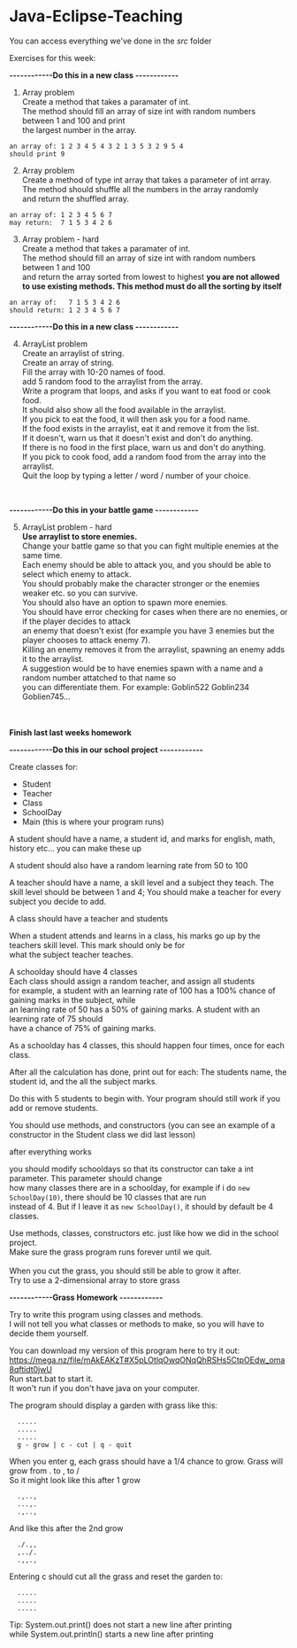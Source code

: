 ﻿# Java-Eclipse-Teaching

You can access everything we've done in the *src* folder

Exercises for this week:

**------------Do this in a new class ------------**
1. Array problem<br/>
Create a method that takes a paramater of int.<br/>
The method should fill an array of size int with random numbers between 1 and 100 and print<br/>
the largest number in the array.
```
an array of: 1 2 3 4 5 4 3 2 1 3 5 3 2 9 5 4
should print 9
```
2. Array problem<br/>
Create a method of type int array that takes a parameter of int array.<br/>
The method should shuffle all the numbers in the array randomly<br/>
and return the shuffled array.
```
an array of: 1 2 3 4 5 6 7
may return:  7 1 5 3 4 2 6
```
3. Array problem - hard<br/>
Create a method that takes a paramater of int.<br/>
The method should fill an array of size int with random numbers between 1 and 100 <br/>
and return the array sorted from lowest to highest
**you are not allowed to use existing methods. This method must do all the sorting by itself**
```
an array of:   7 1 5 3 4 2 6
should return: 1 2 3 4 5 6 7
```

**------------Do this in a new class ------------**

4. ArrayList problem<br/>
Create an arraylist of string.<br/>
Create an array of string.<br/>
Fill the array with 10-20 names of food.<br/>
add 5 random food to the arraylist from the array.<br/>
Write a program that loops, and asks if you want to eat food or cook food.<br/>
It should also show all the food available in the arraylist.<br/>
If you pick to eat the food, it will then ask you for a food name.<br/>
If the food exists in the arraylist, eat it and remove it from the list.<br/>
If it doesn't, warn us that it doesn't exist and don't do anything.<br/>
If there is no food in the first place, warn us and don't do anything.<br/>
If you pick to cook food, add a random food from the array into the arraylist.<br/>
Quit the loop by typing a letter / word / number of your choice.<br/>
<br/>

**------------Do this in your battle game ------------**

5. ArrayList problem - hard<br/>
**Use arraylist to store enemies.**<br/>
Change your battle game so that you can fight multiple enemies at the same time.<br/>
Each enemy should be able to attack you, and you should be able to select which enemy to attack.<br/>
You should probably make the character stronger or the enemies weaker etc. so you can survive.<br/>
You should also have an option to spawn more enemies. <br/>
You should have error checking for cases when there are no enemies, or if the player decides to attack<br/>
an enemy that doesn't exist (for example you have 3 enemies but the player chooses to attack enemy 7).<br/>
Killing an enemy removes it from the arraylist, spawning an enemy adds it to the arraylist.<br/>
A suggestion would be to have enemies spawn with a name and a random number attatched to that name so<br/>
you can differentiate them. For example: Goblin522 Goblin234 Goblien745...<br/>



<br/><br/>
**Finish last last weeks homework**

**------------Do this in our school project ------------**

Create classes for:
- Student
- Teacher
- Class
- SchoolDay
- Main (this is where your program runs)

A student should have a name, a student id, and marks for english, math, history etc... you can make these up<br/>

A student should also have a random learning rate from 50 to 100<br/>

A teacher should have a name, a skill level and a subject they teach.
The skill level should be between 1 and 4;
You should make a teacher for every subject you decide to add.

A class should have a teacher and students

When a student attends and learns in a class, his marks go up by the teachers skill level. This mark should only be for<br/>
what the subject teacher teaches.

A schoolday should have 4 classes<br/>
Each class should assign a random teacher, and assign all students<br/>
for example, a student with an learning rate of 100 has a 100% chance of gaining marks in the subject, while<br/>
an learning rate of 50 has a 50% of gaining marks. A student with an learning rate of 75 should<br/>
have a chance of 75% of gaining marks.

As a schoolday has 4 classes, this should happen four times, once for each class.

After all the calculation has done, print out for each:
The students name, the student id, and the all the subject marks.

Do this with 5 students to begin with. 
Your program should still work if you add or remove students.

You should use methods, and constructors (you can see an example of a constructor in the Student class we did last lesson)

after everything works

you should modify schooldays so that its constructor can take a int parameter. This parameter should change<br/>
how many classes there are in a schoolday, for example if i do ```new SchoolDay(10)```, there should be 10 classes that are run<br/>
instead of 4. But if I leave it as ```new SchoolDay()```, it should by default be 4 classes.


Use methods, classes, constructors etc. just like how we did in the school project.<br/>
Make sure the grass program runs forever until we quit.<br/><br/>
When you cut the grass, you should still be able to grow it after.<br/>
Try to use a 2-dimensional array to store grass<br/>



**------------Grass Homework ------------**

Try to write this program using classes and methods.<br/>
I will not tell you what classes or methods to make, so you will have to decide them yourself.

You can download my version of this program here to try it out: <br/>
https://mega.nz/file/mAkEAKzT#X5pLOtlqOwqONqQhRSHs5CtpOEdw_oma8qftidt0jwU <br/>
Run start.bat to start it. <br/>
It won't run if you don't have java on your computer.

The program should display a garden with grass like this:
```
  .....
  .....
  .....
  g - grow | c - cut | q - quit
```

When you enter g, each grass should have a 1/4 chance to grow.
Grass will grow from   .  to   ,  to  / <br/>
So it might look like this after 1 grow
```
  .,..,
  ...,.
  .,..,
```
And like this after the 2nd grow
```
  ./.,,
  ,../.
  .,,.,
```

Entering c should cut all the grass and reset the garden to:
```
  .....
  .....
  .....
```

Tip: System.out.print() does not start a new line after printing <br/>
while System.out.println() starts a new line after printing
